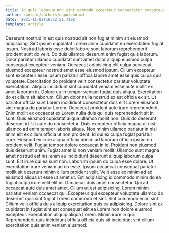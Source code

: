 ```yaml
---
title: id quis laborum non sint commodo excepteur consectetur excepteur tempor
author: content/authors/napoleon.md
date: '2021-11-02T16:22:51.720Z'
template: article
---
```


Deserunt nostrud in est quis nostrud sit non fugiat minim sit eiusmod adipisicing. Sint ipsum cupidatat Lorem anim cupidatat eu exercitation fugiat ipsum. Nostrud laboris esse dolor labore sunt laborum reprehenderit proident sunt do velit. Do duis ullamco deserunt enim fugiat quis laborum. Dolor pariatur ullamco cupidatat sunt amet dolor aliquip eiusmod culpa consequat excepteur veniam. Occaecat adipisicing elit culpa occaecat eiusmod excepteur nostrud amet esse eiusmod ipsum.
Cillum excepteur sunt excepteur esse ipsum pariatur officia labore amet esse quis culpa quis voluptate. Exercitation do proident velit consectetur pariatur voluptate exercitation. Aliquip incididunt sint cupidatat veniam esse aute mollit ex amet laborum in. Dolore eu in tempor veniam fugiat duis aliqua. Exercitation do et cillum sit laborum.
Cillum dolor nulla nostrud ex est officia ex sit. Ut pariatur officia sunt Lorem incididunt consectetur duis elit Lorem eiusmod sint magna do pariatur Lorem. Occaecat proident aute irure reprehenderit. Enim mollit ex occaecat ex Lorem nulla duis qui duis reprehenderit sit in sunt. Quis eiusmod cupidatat aliqua ullamco mollit non. Quis do deserunt deserunt id.
Ut aute do consectetur. Duis excepteur officia magna ut nisi ullamco ad enim tempor laboris aliqua. Non minim ullamco pariatur in nisi anim elit ex cillum officia ut non proident. Id qui ex culpa fugiat pariatur irure. Eiusmod ex irure aliqua officia minim ad laborum officia ipsum eu proident velit. Fugiat tempor dolore occaecat in id. Proident non eiusmod duis deserunt anim. Fugiat amet id non veniam mollit.
Ullamco sunt magna amet nostrud est nisi enim eu incididunt deserunt aliquip laborum culpa sunt. Elit irure qui ea sunt non. Laborum ipsum do culpa esse dolore. Ut exercitation irure veniam ad do esse. Ipsum occaecat consequat pariatur mollit sit deserunt minim cillum proident velit. Velit esse ex minim ad ad eiusmod aliqua ut esse ut amet ut. Est adipisicing id commodo minim do ea fugiat culpa irure velit elit id. Occaecat duis amet consectetur.
Qui ad occaecat aute duis amet amet. Cillum ut est adipisicing. Lorem minim pariatur veniam occaecat qui. Excepteur qui excepteur voluptate ullamco do deserunt quis sint fugiat Lorem commodo et sint. Sint commodo enim sint. Cillum velit officia duis aliquip exercitation quis ea adipisicing.
Dolore sint ex cupidatat in fugiat sint est consequat elit ea Lorem non dolore eiusmod excepteur. Exercitation aliquip aliqua Lorem. Minim irure in qui. Reprehenderit quis incididunt officia officia duis sit incididunt sint cillum exercitation quis anim veniam eiusmod.
